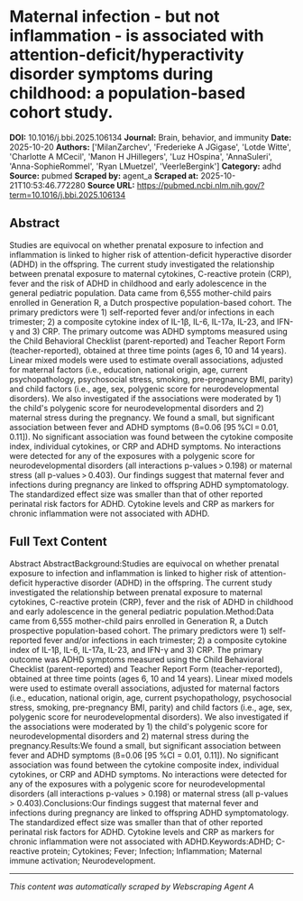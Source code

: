 # Maternal infection - but not inflammation - is associated with attention-deficit/hyperactivity disorder symptoms during childhood: a population-based cohort study.

**DOI:** 10.1016/j.bbi.2025.106134
**Journal:** Brain, behavior, and immunity
**Date:** 2025-10-20
**Authors:** ['MilanZarchev', 'Frederieke A JGigase', 'Lotde Witte', 'Charlotte A MCecil', 'Manon H JHillegers', 'Luz HOspina', 'AnnaSuleri', 'Anna-SophieRommel', 'Ryan LMuetzel', 'VeerleBergink']
**Category:** adhd
**Source:** pubmed
**Scraped by:** agent_a
**Scraped at:** 2025-10-21T10:53:46.772280
**Source URL:** https://pubmed.ncbi.nlm.nih.gov/?term=10.1016/j.bbi.2025.106134

## Abstract

Studies are equivocal on whether prenatal exposure to infection and inflammation is linked to higher risk of attention-deficit hyperactive disorder (ADHD) in the offspring. The current study investigated the relationship between prenatal exposure to maternal cytokines, C-reactive protein (CRP), fever and the risk of ADHD in childhood and early adolescence in the general pediatric population.
Data came from 6,555 mother-child pairs enrolled in Generation R, a Dutch prospective population-based cohort. The primary predictors were 1) self-reported fever and/or infections in each trimester; 2) a composite cytokine index of IL-1β, IL-6, IL-17a, IL-23, and IFN-γ and 3) CRP. The primary outcome was ADHD symptoms measured using the Child Behavioral Checklist (parent-reported) and Teacher Report Form (teacher-reported), obtained at three time points (ages 6, 10 and 14 years). Linear mixed models were used to estimate overall associations, adjusted for maternal factors (i.e., education, national origin, age, current psychopathology, psychosocial stress, smoking, pre-pregnancy BMI, parity) and child factors (i.e., age, sex, polygenic score for neurodevelopmental disorders). We also investigated if the associations were moderated by 1) the child's polygenic score for neurodevelopmental disorders and 2) maternal stress during the pregnancy.
We found a small, but significant association between fever and ADHD symptoms (ß=0.06 [95 %CI = 0.01, 0.11]). No significant association was found between the cytokine composite index, individual cytokines, or CRP and ADHD symptoms. No interactions were detected for any of the exposures with a polygenic score for neurodevelopmental disorders (all interactions p-values > 0.198) or maternal stress (all p-values > 0.403).
Our findings suggest that maternal fever and infections during pregnancy are linked to offspring ADHD symptomatology. The standardized effect size was smaller than that of other reported perinatal risk factors for ADHD. Cytokine levels and CRP as markers for chronic inflammation were not associated with ADHD.

## Full Text Content

Abstract AbstractBackground:Studies are equivocal on whether prenatal exposure to infection and inflammation is linked to higher risk of attention-deficit hyperactive disorder (ADHD) in the offspring. The current study investigated the relationship between prenatal exposure to maternal cytokines, C-reactive protein (CRP), fever and the risk of ADHD in childhood and early adolescence in the general pediatric population.Method:Data came from 6,555 mother-child pairs enrolled in Generation R, a Dutch prospective population-based cohort. The primary predictors were 1) self-reported fever and/or infections in each trimester; 2) a composite cytokine index of IL-1β, IL-6, IL-17a, IL-23, and IFN-γ and 3) CRP. The primary outcome was ADHD symptoms measured using the Child Behavioral Checklist (parent-reported) and Teacher Report Form (teacher-reported), obtained at three time points (ages 6, 10 and 14 years). Linear mixed models were used to estimate overall associations, adjusted for maternal factors (i.e., education, national origin, age, current psychopathology, psychosocial stress, smoking, pre-pregnancy BMI, parity) and child factors (i.e., age, sex, polygenic score for neurodevelopmental disorders). We also investigated if the associations were moderated by 1) the child's polygenic score for neurodevelopmental disorders and 2) maternal stress during the pregnancy.Results:We found a small, but significant association between fever and ADHD symptoms (ß=0.06 [95 %CI = 0.01, 0.11]). No significant association was found between the cytokine composite index, individual cytokines, or CRP and ADHD symptoms. No interactions were detected for any of the exposures with a polygenic score for neurodevelopmental disorders (all interactions p-values > 0.198) or maternal stress (all p-values > 0.403).Conclusions:Our findings suggest that maternal fever and infections during pregnancy are linked to offspring ADHD symptomatology. The standardized effect size was smaller than that of other reported perinatal risk factors for ADHD. Cytokine levels and CRP as markers for chronic inflammation were not associated with ADHD.Keywords:ADHD; C-reactive protein; Cytokines; Fever; Infection; Inflammation; Maternal immune activation; Neurodevelopment.

---
*This content was automatically scraped by Webscraping Agent A*
